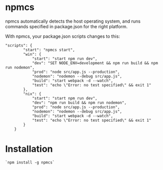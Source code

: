 # npmcs

npmcs automatically detects the host operating system, and runs commands specified in package.json for the right platform.

With npmcs, your package.json scripts changes to this:
```
"scripts": {
        "start": "npmcs start",
        "win": {
            "start": "start npm run dev",
            "dev": "SET NODE_ENV=development && npm run build && npm run nodemon",
            "prod": "node src/app.js --production",
            "nodemon": "nodemon --debug src/app.js",
            "build": "start webpack -d --watch",
            "test": "echo \"Error: no test specified\" && exit 1"
        },
        "nix": {
            "start": "start npm run dev",
            "dev": "npm run build && npm run nodemon",
            "prod": "node src/app.js --production",
            "nodemon": "nodemon --debug src/app.js",
            "build": "start webpack -d --watch",
            "test": "echo \"Error: no test specified\" && exit 1"
        }
    }
 ``` 

# Installation
    `npm install -g npmcs`
